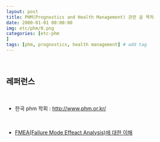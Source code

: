 ```yaml
---
layout: post
title: PHM(Prognostics and Health Management) 관련 글 목차
date: 2000-01-01 00:00:00
img: etc/phm/0.png
categories: [etc-phm
] 
tags: [phm, prognostics, health management] # add tag
---
```


<br>

## 레퍼런스 

<br>

- 한국 phm 학회 : http://www.phm.or.kr/

<br>

- [FMEA(Failure Mode Effeact Analysis)에 대한 이해](https://gaussian37.github.io/etc-phm-fmea/)
